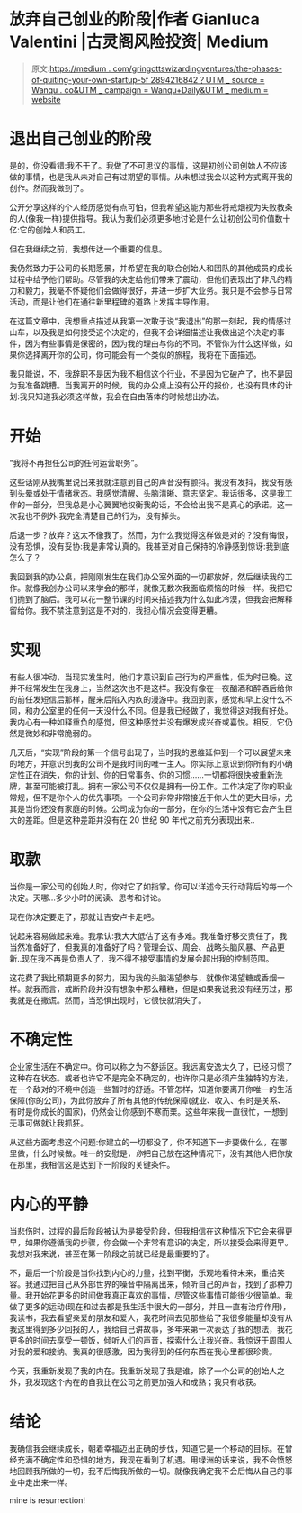 # 放弃自己创业的阶段|作者 Gianluca Valentini |古灵阁风险投资| Medium

> 原文:[https://medium . com/gringottswizardingventures/the-phases-of-quiting-your-own-startup-5f 2894216842？UTM _ source = Wanqu . co&UTM _ campaign = Wanqu+Daily&UTM _ medium = website](https://medium.com/gringottswizardingventures/the-phases-of-quitting-your-own-startup-5f2894216842?utm_source=wanqu.co&utm_campaign=Wanqu+Daily&utm_medium=website)

# 退出自己创业的阶段



是的，你没看错:我不干了。我做了不可思议的事情，这是初创公司创始人不应该做的事情，也是我从未对自己有过期望的事情。从未想过我会以这种方式离开我的创作。然而我做到了。

公开分享这样的个人经历感觉有点可怕，但我希望这能为那些将戒烟视为失败教条的人(像我一样)提供指导。我认为我们必须更多地讨论是什么让初创公司价值数十亿:它的创始人和员工。

但在我继续之前，我想传达一个重要的信息。

我仍然致力于公司的长期愿景，并希望在我的联合创始人和团队的其他成员的成长过程中给予他们帮助。尽管我的决定给他们带来了震动，但他们表现出了非凡的精力和毅力，我毫不怀疑他们会做得很好，并进一步扩大业务。我只是不会参与日常活动，而是让他们在通往新里程碑的道路上发挥主导作用。

在这篇文章中，我想重点描述从我第一次敢于说“我退出”的那一刻起，我的情感过山车，以及我是如何接受这个决定的，但我不会详细描述让我做出这个决定的事件，因为有些事情是保密的，因为我的理由与你的不同。不管你为什么这样做，如果你选择离开你的公司，你可能会有一个类似的旅程，我将在下面描述。

我只能说，不，我辞职不是因为我不相信这个行业，不是因为它破产了，也不是因为我准备跳槽。当我离开的时候，我的办公桌上没有公开的报价，也没有具体的计划:我只知道我必须这样做，我会在自由落体的时候想出办法。

# **开始**

“我将不再担任公司的任何运营职务”。

这些话刚从我嘴里说出来我就注意到自己的声音没有颤抖。我没有发抖，我没有感到头晕或处于情绪状态。我感觉清醒、头脑清晰、意志坚定。我话很多，这是我工作的一部分，但我总是小心翼翼地权衡我的话，不会给出我不是真心的承诺。这一次我也不例外:我完全清楚自己的行为，没有掉头。



后退一步？放弃？这太不像我了。然而，为什么我觉得这样做是对的？没有悔恨，没有恐惧，没有妥协:我是非常认真的。我甚至对自己保持的冷静感到惊讶:我到底怎么了？

我回到我的办公桌，把刚刚发生在我们办公室外面的一切都放好，然后继续我的工作。就像我创办公司以来学会的那样，就像无数次我面临烦恼的时候一样。我把它们抛到了脑后。我可以花一整节课的时间来描述我为什么如此冷漠，但我会把解释留给你。我不禁注意到这是不对的，我担心情况会变得更糟。

# **实现**

有些人很冲动，当现实发生时，他们才意识到自己行为的严重性，但为时已晚。这并不经常发生在我身上，当然这次也不是这样。我没有像在一夜酗酒和醉酒后给你的前任发短信后那样，醒来后陷入内疚的漫游中。我回到家，感觉和早上没什么不同，和办公室里的任何一天没什么不同。但是我已经做了，我觉得这对我有好处。我内心有一种如释重负的感觉，但这种感觉并没有爆发成兴奋或喜悦。相反，它仍然是微妙和非常脆弱的。



几天后，“实现”阶段的第一个信号出现了，当时我的思维延伸到一个可以展望未来的地方，并意识到我的公司不是我时间的唯一主人。你实际上意识到你所有的小确定性正在消失，你的计划、你的日常事务、你的习惯……一切都将很快被重新洗牌，甚至可能被打乱。拥有一家公司不仅仅是拥有一份工作。工作决定了你的职业常规，但不是你个人的优先事项。一个公司非常非常接近于你人生的更大目标，尤其是当你还没有家庭的时候。公司成为你的一部分，在你的生活中没有它会产生巨大的差距。但是这种差距并没有在 20 世纪 90 年代之前充分表现出来..

# **取款**

当你是一家公司的创始人时，你对它了如指掌。你可以详述今天行动背后的每一个决定。天哪…多少小时的阅读、思考和讨论。

现在你决定要走了，那就让吉安卢卡走吧。



说起来容易做起来难。我承认:我大大低估了这有多难。我准备好移交责任了，我当然准备好了，但我真的准备好了吗？管理会议、周会、战略头脑风暴、产品更新..现在我不再是负责人了，我不得不接受事情的发展会超出我的控制范围。

这花费了我比预期更多的努力，因为我的头脑渴望参与，就像你渴望糖或香烟一样。就我而言，戒断阶段并没有想象中那么糟糕，但是如果我说我没有经历过，那我就是在撒谎。然而，当恐惧出现时，它很快就消失了。

# **不确定性**

企业家生活在不确定中。你可以称之为不舒适区。我远离安逸太久了，已经习惯了这种存在状态。或者也许它不是完全不确定的，也许你只是必须产生独特的方法，在一个敌对的环境中创造一些暂时的舒适。不管怎样，知道你要离开你唯一的生活保障(你的公司)，为此你放弃了所有其他的传统保障(就业、收入、有时是关系、有时是你成长的国家)，仍然会让你感到不寒而栗。这些年来我一直很忙，一想到无事可做就让我抓狂。



从这些方面考虑这个问题:你建立的一切都没了，你不知道下一步要做什么，在哪里做，什么时候做。唯一的安慰是，*你*把自己放在这种情况下，没有其他人把你放在那里，我相信这是达到下一阶段的关键条件。

# **内心的平静**

当悲伤时，过程的最后阶段被认为是接受阶段，但我相信在这种情况下它会来得更早，如果你遵循我的步骤，你会做一个非常有意识的决定，所以接受会来得更早。我想对我来说，甚至在第一阶段之前就已经是最重要的了。

不，最后一个阶段是当你找到内心的力量，找到平衡，乐观地看待未来，重拾笑容。我通过把自己从外部世界的噪音中隔离出来，倾听自己的声音，找到了那种力量。我开始花更多的时间做我真正喜欢的事情，尽管这些事情可能很少很简单。我做了更多的运动(现在和过去都是我生活中很大的一部分，并且一直有治疗作用)，我读书，我去看望亲爱的朋友和爱人，我花时间去见那些给了我很多能量却没有从我这里得到多少回报的人，我给自己讲故事，多年来第一次表达了我的想法，我花更多的时间去享受一顿饭，倾听人们的声音，探索什么让我兴奋。我惊讶于周围人对我的爱和接纳。我真的很感激，因为我得到的任何东西在我心里都很珍贵。

今天，我重新发现了我的内在。我重新发现了我是谁，除了一个公司的创始人之外，我发现这个内在的自我比在公司之前更加强大和成熟；我只有收获。

# 结论

我确信我会继续成长，朝着幸福迈出正确的步伐，知道它是一个移动的目标。在曾经充满不确定性和恐惧的地方，我现在看到了机遇。用绿洲的话来说，我不会愤怒地回顾我所做的一切，我不后悔我所做的一切。就像我确定我不会后悔从自己的事业中走出来一样。



mine is resurrection!











